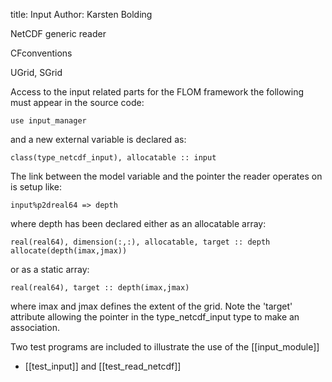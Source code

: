 title: Input 
Author: Karsten Bolding

NetCDF generic reader

CFconventions

UGrid, SGrid

Access to the input related parts for the FLOM framework the following must
appear in the source code:
```
use input_manager
```
and a new external variable is declared as:
```
class(type_netcdf_input), allocatable :: input
```

The link between the model variable and the pointer the reader operates on 
is setup like:
```
input%p2dreal64 => depth
```
where depth has been declared either as an allocatable array:
```
real(real64), dimension(:,:), allocatable, target :: depth
allocate(depth(imax,jmax))
```
or as a static array:
```
real(real64), target :: depth(imax,jmax)
```
where imax and jmax defines the extent of the grid.
Note the 'target' attribute allowing the pointer in the type\_netcdf\_input 
type to make an association. 

Two test programs are included to illustrate the use of the [[input\_module]]
- [[test\_input]] and [[test\_read\_netcdf]]


